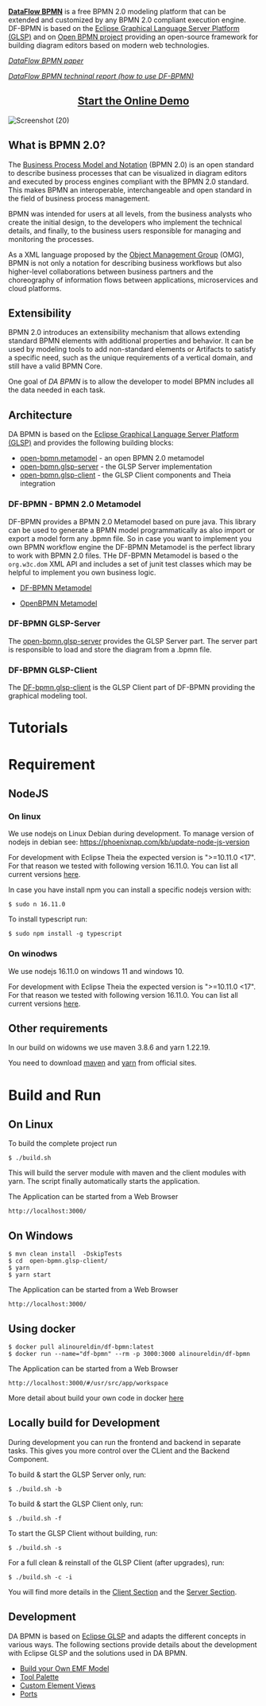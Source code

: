 [**DataFlow BPMN**](https://www.researchgate.net/publication/371043087_Zooming_in_for_Clarity_Towards_low-code_modeling_for_Activity_Data_Flow) is a free BPMN 2.0 modeling platform that can be extended and customized by any BPMN 2.0 compliant execution engine.
DF-BPMN is based on the [Eclipse Graphical Language Server Platform (GLSP)](https://www.eclipse.org/glsp/) and on [Open BPMN project](https://github.com/imixs/open-bpmn) providing an open-source framework for building diagram editors based on modern web technologies.

[*DataFlow BPMN paper*](https://www.researchgate.net/publication/371043087_Zooming_in_for_Clarity_Towards_low-code_modeling_for_Activity_Data_Flow)

[*DataFlow BPMN techninal report (how to use DF-BPMN)*](https://drive.google.com/file/d/1OlyvdmG6lZWu_PqOhf6OgEkZ6cwT6RPa/view?usp=sharing)

<h2 align="center"><a href="http://172.171.161.217:3000/#/usr/src/app/workspace" target="_blank">Start the Online Demo</a></h2>

![Screenshot (20)](https://user-images.githubusercontent.com/61513661/225958345-bfc13903-fa42-45ee-b59c-dd783cbfb5ea.png)

## What is BPMN 2.0?

The [Business Process Model and Notation](https://www.omg.org/spec/BPMN/) (BPMN 2.0) is an open standard to describe business processes that can be visualized in diagram editors and executed by process engines compliant with the BPMN 2.0 standard. This makes BPMN an interoperable, interchangeable and open standard in the field of business process management.

BPMN was intended for users at all levels, from the business analysts who create the initial design, to the developers who implement the technical details, and finally, to the business users responsible for managing and monitoring the processes.

As a XML language proposed by the [Object Management Group](https://www.omg.org/spec/BPMN/) (OMG), BPMN
is not only a notation for describing business workflows but also higher-level collaborations between business partners and the choreography of information flows between applications, microservices and cloud platforms.


## Extensibility 

BPMN 2.0 introduces an extensibility mechanism that allows extending standard BPMN elements with additional properties and behavior. It can be used by modeling tools to add non-standard elements or Artifacts to satisfy a specific need, such as the unique requirements of a vertical domain, and still have a valid BPMN Core.

One goal of *DA BPMN* is to allow the developer to model BPMN includes all the data needed in each task.


## Architecture

DA BPMN is based on the [Eclipse Graphical Language Server Platform (GLSP)](https://www.eclipse.org/glsp/) and provides the following building blocks:

- [open-bpmn.metamodel](./open-bpmn.metamodel/README.md) - an open BPMN 2.0 metamodel
- [open-bpmn.glsp-server](./open-bpmn.glsp-server/README.md) - the GLSP Server implementation
- [open-bpmn.glsp-client](./open-bpmn.glsp-client/README.md) - the GLSP Client components and Theia integration

### DF-BPMN - BPMN 2.0 Metamodel

DF-BPMN provides a BPMN 2.0 Metamodel based on pure java. This library can be used to generate a BPMN model programmatically as also import or export a model form any .bpmn file. So in case you want to implement you own BPMN workflow engine the DF-BPMN Metamodel is the perfect library to work with BPMN 2.0 files. THe DF-BPMN Metamodel is based o the `org.w3c.dom` XML API and includes a set of junit test classes which may be helpful to implement you own business logic. 

 - [DF-BPMN Metamodel](./open-bpmn.metamodel/README.md)

- [OpenBPMN Metamodel](./open-bpmn.metamodel/README.md)

### DF-BPMN GLSP-Server

The [open-bpmn.glsp-server](./open-bpmn.glsp-server/README.md) provides the GLSP Server part. The server part is responsible to load and store the diagram from a .bpmn file.


### DF-BPMN GLSP-Client

The [DF-bpmn.glsp-client](./open-bpmn.glsp-client/README.md) is the GLSP Client part of DF-BPMN providing the graphical modeling tool. 

# Tutorials

# Requirement
## NodeJS 
### On linux
We use nodejs on Linux Debian during development. To manage version of nodejs in debian see: https://phoenixnap.com/kb/update-node-js-version

For development with Eclipse Theia the expected version is ">=10.11.0 <17". For that reason we tested with following version  16.11.0. You can list all current versions [here](https://nodejs.org/en/download/releases/). 

In case you have install npm you can install a specific nodejs version with:

	$ sudo n 16.11.0
 
 
To install typescript run:

	$ sudo npm install -g typescript 

### On winodws
We use nodejs 16.11.0 on windows 11 and windows 10. 

For development with Eclipse Theia the expected version is ">=10.11.0 <17". For that reason we tested with following version  16.11.0. You can list all current versions [here](https://nodejs.org/en/download/releases/). 

## Other requirements
In our build on widowns we use maven 3.8.6 and yarn 1.22.19.

You need to download [maven](https://maven.apache.org/download.cgi) and [yarn](https://classic.yarnpkg.com/lang/en/docs/install/#windows-stable) from official sites.


# Build and Run 

## On Linux
To build the complete project run 

    $ ./build.sh

This will build the server module with maven and the client modules with yarn. The script finally automatically starts the application.

The Application can be started from a Web Browser

    http://localhost:3000/

## On Windows

	$ mvn clean install  -DskipTests
	$ cd  open-bpmn.glsp-client/
	$ yarn
	$ yarn start 

The Application can be started from a Web Browser

	http://localhost:3000/
	
## Using docker

	$ docker pull alinoureldin/df-bpmn:latest
	$ docker run --name="df-bpmn" --rm -p 3000:3000 alinoureldin/df-bpmn
	
The Application can be started from a Web Browser

	http://localhost:3000/#/usr/src/app/workspace
	
More detail about build your own code in docker [here](./docker/README.md)

## Locally build for Development

During development you can run the frontend and backend in separate tasks. This gives you more control over the CLient and the Backend Component.

To build & start the GLSP Server only, run:

    $ ./build.sh -b

To build & start the GLSP Client only, run:

    $ ./build.sh -f

To start the GLSP Client without building, run:

    $ ./build.sh -s

For a full clean & reinstall of the GLSP Client (after upgrades), run:

    $ ./build.sh -c -i

You will find more details in the [Client Section](./open-bpmn.glsp-client/README.md) and the [Server Section](./open-bpmn.glsp-server/README.md).

## Development

DA BPMN is based on [Eclipse GLSP](https://www.eclipse.org/glsp/) and adapts the different concepts in various ways. The following sections provide details about the development with Eclipse GLSP and the solutions used in DA BPMN.

 - [Build your Own EMF Model](./doc/BPMN_EMF.md)
 - [Tool Palette](./doc/TOOL_PALETTE.md)
 - [Custom Element Views](./doc/CUSTOM_VIEWS.md)
 - [Ports](./doc/PORTS.md)
 
 
 

	
